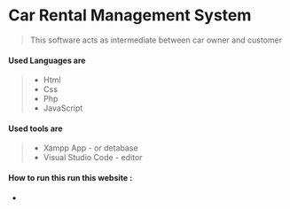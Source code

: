 # Car Rental Management System

> This  software acts as intermediate between car owner and customer


#### Used Languages are 
> * Html 
> * Css
> * Php
> * JavaScript

#### Used tools are 
> * Xampp App          - or detabase
> * Visual Studio Code  - editor

#### How to run this run this website :

*
